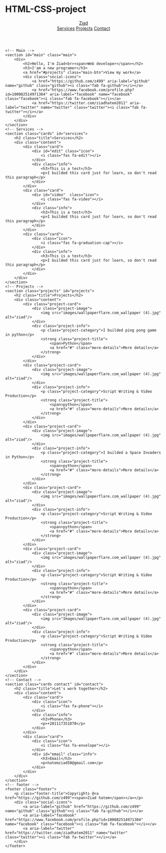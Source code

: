 # HTML-CSS-project

<!DOCTYPE html>
<html lang="en">
<head>
    <meta charset="UTF-8">
    <meta http-equiv="X-UA-Compatible" content="IE=edge">
    <meta name="viewport" content="width=device-width, initial-scale=1.0">
    <link rel="stylesheet" href="https://cdnjs.cloudflare.com/ajax/libs/font-awesome/5.15.4/css/all.min.css">
    <link rel="stylesheet" href="Css/style.css">
    <title>Ziad Hatem</title>
    <link rel="icon" href="Images/wolf_king_by_muns11_df3ywnh-fullview.jpg">
    <link rel="stylesheet" href="Js/Code.js">
  <style>
        @import url('https://fonts.googleapis.com/css2?family=Poppins:ital,wght@0,100;0,200;0,300;0,400;0,500;0,600;0,700;0,800;0,900;1,100;1,200;1,300;1,400;1,500;1,600;1,700;1,800;1,900&display=swap');

*{
   font-family: 'Poppins', sans-serif;
   margin: 0;
   padding: 0;
   box-sizing: border-box;
   scroll-behavior: smooth;
}

/* Header */
header{
   background-color: #f0f0f0;
   width: 100%;
   position: fixed;
   z-index: 999;
   display: flex;
   justify-content: space-between;
   align-items: center;
   padding: 10px 200px;
}

/* Logo */
.logo{
   text-decoration: none;
   color: #3a6cf4;
   text-transform: uppercase;
   font-weight: 700;
   font-size: 1.8em;
}

/* navigation bar */
.navigation a{
   color: #3a6cf4;
   text-decoration: none;
   font-size: 1.1em;
   font-weight: 500;
   padding-left: 30px;
}

.navigation a:hover{
   color: #601cfc;
}
/* Main */
section {
   padding: 100px 200px;
}

.main {
   width: 100%;
   min-height: 100vh;
   display: flex;
   align-items: center;
   background: url(/Images/Main_Photo.jpg) no-repeat;
   background-size: cover;
   background-position: center;
   background-attachment: fixed;
}

.main h2 {
   color: #fff;
   font-size: 1.4em;
   font-weight: 500;
}

.main h2 span {
   display: inline-block;
   margin-top: 10px;
   color: #3a6cf4;
   font-size: 3em;
   font-weight: 600;
}

.main h3 {
   color: #fff;
   font-size: 2em;
   font-weight: 700;
   letter-spacing: 1px;
   margin-top: 10px;
   margin-bottom: 30px;
}
/* Main button */
.main-btn {
   color: #fff;
   background-color: #3a6cf4;
   text-decoration: none;
   font-size: 1.1em;
   font-weight: 600;
   display: inline-block;
   padding: 0.9375em 2.1875em;
   letter-spacing: 1px;
   border-radius: 15px;
   margin-bottom: 40px;
   transition: 0.7s ease;
}

.main-btn:hover {
   background-color: #f60a0ad5;
   transform: scale(1.1);
}

.social-icons a {
   color: #fff;
   font-size: 1.7em;
   padding-right: 30px;
}

/* Services */
.title {
   display: flex;
   justify-content: center;
   color: #3a6cf4;
   font-size: 2.2em;
   font-weight: 800;
   margin-bottom: 30px;
}

.content {
   display: flex;
   justify-content: center;
   flex-direction: row;
   flex-wrap: wrap;
}

.card {
   background-color: #fff;
   width: 21.25em;
   box-shadow: 0 5px 25px rgba(1 1 1 / 15%);
   border-radius: 10px;
   padding: 25px;
   margin: 15px;
   transition: 0.7s ease;
}

.card:hover {
   transform: scale(1.1);
}

.card .icon {
   color: #3a6cf4;
   font-size: 8em;
   text-align: center;
}

#edit {
   padding-left: 25px;
}

#video {
   padding-left: 10px;
}

.info {
   text-align: center;
}

.info h3{
   color: #3a6cf4;
   font-size: 1.2em;
   font-weight: 700;
   margin: 10px;
}

/* Projects */
.projects {
   background-color: #000016;
}

.projects .content{
   margin-top: 30px;
}

.project-card {
   background-color: #fff;
   border: 1px solid #fff;
   min-height: 14em;
   width: 23em;
   overflow: hidden;
   border-radius: 10px;
   margin: 20px;
   transition: 0.7s ease;
}

.project-card:hover {
   transform: scale(1.1);
}

.project-card:hover .project-image {
   opacity: 0.9;
}

.project-image img{
   width: 100%
}

.project-info {
   padding: 1em;
}

.project-category {
   font-size: 0.8em;
   color: #000;
}

.project-title {
   display: flex;
   justify-content: space-between;
   text-transform: uppercase;
   font-weight: 800;
   margin-top: 10px;
}

.more-details {
   text-decoration: none;
   color: #3a6cf4;
}

.more-details:hover {
   color: #601cfc;
}

/* Contact */
.contact .icon{
   font-size: 4.5em;
}

.contact .info h3 {
   color: #000;
}

.contact .info p {
   font-size: 1.5em;
}

/* footer */
.footer {
   background-color: #000016;
   color: #fff;
   padding: 2em;
   display: flex;
   justify-content: space-between;
}

.footer-title {
   font-size: 1.3em;
   font-weight: 600;
}

.footer-title a span {
   color: #3a6cf4;
}

.footer-title a{
   text-decoration: none;
}

.footer .social-icons a{
   font-size: 1.3em;
   padding: 0 12px 0 0;
}

/* For phone */
@media (max-width:1023px){
   header{
      padding: 12px 20px;
   }

   .navigation a{
      padding-left: 10px;
   }

   .title{
      font-size: 1.8em;
   }

   section{
      padding: 80px 20px;
   }

   .main-content h2{
      font-size: 1em;
   }

   .main-content h3{
      font-size: 1.6em;
   }

   .content{
      flex-direction: column;
      align-items: center;
   }



}

@media (max-width:641px){
   body{
      font-size: 12px;
   }

   .main-content h2{
      font-size: 0.8em;
   }

   .main-content h3{
      font-size: 1.4em;
   }
}

@media (max-width:300px){
   body{
      font-size: 10px;
   
   }
} 
   </style>
</head>
<body>
    <!-- Header -->
    <header type="submit">
        <a href="#main" class="logo">Ziad</a>
        <nav class="navigation">
            <a type="submit" href="#services">Services</a>
            <a type="submit" href="#projects">Projects</a>
            <a type="submit" href="#contact">Contact</a>
        </nav>
    </header>

    <!-- Main -->
    <section id="main" class="main">
        <div>
            <h2>Hello, I'm Ziad<br><span>Web developer</span></h2>
            <h3>I'am a new programer</h3>
            <a href="#projects" class="main-btn">View my work</a>
            <div class="social-icons">
                <a href="https://github.com/z499" aria-label="github" name="github" class="github"><i class="fab fa-github"></i></a>
                <a href="https://www.facebook.com/profile.php?id=100082514971304" aria-label="facebook" name="facebook" class="facebook"><i class="fab fa-facebook"></i></a>
                <a href="https://twitter.com/ziadhatem2011" aria-label="twitter" name="twitter" class="twitter"><i class="fab fa-twitter"></i></a>
            </div>
        </div>
    </section>
    <!-- Services -->
    <section class="cards" id="services">
        <h2 class="title">Services</h2>
        <div class="content">
            <div class="card">
                <div id="edit" class="icon">
                    <i class="fas fa-edit"></i>
                </div>
                <div class="info">
                    <h3>This is a test</h3>
                    <p>I builded this card just for learn, so don't read this paragraph</p>
                </div>
            </div>
            <div class="card">
                <div id="video"  class="icon">
                    <i class="fas fa-video"></i>
                </div>
                <div class="info">
                    <h3>This is a test</h3>
                    <p>I builded this card just for learn, so don't read this paragraph</p>
                </div>
            </div>
            <div class="card">
                <div class="icon">
                    <i class="fas fa-graduation-cap"></i>
                </div>
                <div class="info">
                    <h3>This is a test</h3>
                    <p>I builded this card just for learn, so don't read this paragraph</p>
                </div>
            </div>
        </div>
    </section>
    <!-- Projects -->
    <section class="projects" id="projects">
        <h2 class="title">Projects</h2>
        <div class="content">
            <div class="project-card">
                <div class="project-image">
                    <img src="images/wallpaperflare.com_wallpaper (4).jpg" alt="ziad"/>
                </div>
                <div class="project-info">
                    <p class="project-category">I builded ping pong game in python</p>
                    <strong class="project-title">
                        <span>Python</span>
                        <a href="#" class="more-details">More details</a>
                    </strong>
                </div>
            </div>
            <div class="project-card">
                <div class="project-image">
                    <img src="images/wallpaperflare.com_wallpaper (4).jpg" alt="ziad"/>
                </div>
                <div class="project-info">
                    <p class="project-category">Script Writing & Video Production</p>
                    <strong class="project-title">
                        <span>python</span>
                        <a href="#" class="more-details">More details</a>
                    </strong>
                </div>
            </div>
            <div class="project-card">
                <div class="project-image">
                    <img src="images/wallpaperflare.com_wallpaper (4).jpg" alt="ziad"/>
                </div>
                <div class="project-info">
                    <p class="project-category">I builded a Space Invaders in Python</p>
                    <strong class="project-title">
                        <span>python</span>
                        <a href="#" class="more-details">More details</a>
                    </strong>
                </div>
            </div>
            <div class="project-card">
                <div class="project-image">
                    <img src="images/wallpaperflare.com_wallpaper (4).jpg" alt="ziad"/>
                </div>
                <div class="project-info">
                    <p class="project-category">Script Writing & Video Production</p>
                    <strong class="project-title">
                        <span>python</span>
                        <a href="#" class="more-details">More details</a>
                    </strong>
                </div>
            </div>
            <div class="project-card">
                <div class="project-image">
                    <img src="images/wallpaperflare.com_wallpaper (4).jpg" alt="ziad"/>
                </div>
                <div class="project-info">
                    <p class="project-category">Script Writing & Video Production</p>
                    <strong class="project-title">
                        <span>python</span>
                        <a href="#" class="more-details">More details</a>
                    </strong>
                </div>
            </div>
            <div class="project-card">
                <div class="project-image">
                    <img src="Images/wallpaperflare.com_wallpaper (4).jpg" alt="ziad"/>
                </div>
                <div class="project-info">
                    <p class="project-category">Script Writing & Video Production</p>
                    <strong class="project-title">
                        <span>python</span>
                        <a href="#" class="more-details">More details</a>
                    </strong>
                </div>
            </div>
        </div>
    </section>
    <!-- Contact -->
    <section class="cards contact" id="contact">
        <h2 class="title">Let's work together</h2>
        <div class="content">
            <div class="card">
                <div class="icon">
                    <i class="fas fa-phone"></i>
                </div>
                <div class="info">
                    <h3>Phone</h3>
                    <p>+201117351878</p>
                </div>
            </div>
            <div class="card">
                <div class="icon">
                    <i class="fas fa-envelope"></i>
                </div>
                <div id="email" class="info">
                    <h3>Email</h3>
                    <p>hatemziad50@gmail.com</p>
                </div>
            </div>
        </div>
    </section>
    <!-- footer -->
    <footer class="footer">
        <p class="footer-title">Copyrights @<a href="https://github.com/z499"><span>Ziad hatem</span></a></p>
        <div class="social-icons">
            <a aria-label="github" href="https://github.com/z499" name="github" class="github"><i class="fab fa-github"></i></a>
            <a aria-label="facebook" href="https://www.facebook.com/profile.php?id=100082514971304" name="facebook" class="facebook"><i class="fab fa-facebook"></i></a>
            <a aria-label="twitter" href="https://twitter.com/ziadhatem2011" name="twitter" class="twitter"><i class="fab fa-twitter"></i></a>
        </div>
    </footer>
</body>
</html>
